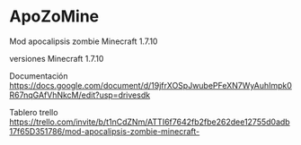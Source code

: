 # ApoZoMine
Mod apocalipsis zombie Minecraft 1.7.10

versiones
Minecraft 1.7.10

Documentación
https://docs.google.com/document/d/19jfrXOSpJwubePFeXN7WyAuhImpk0R67nqGAfVhNkcM/edit?usp=drivesdk

Tablero trello
https://trello.com/invite/b/t1nCdZNm/ATTI6f7642fb2fbe262dee12755d0adb17f65D351786/mod-apocalipsis-zombie-minecraft-